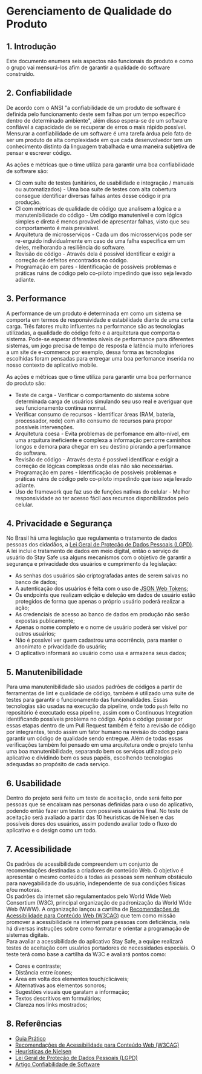 # Gerenciamento de Qualidade do Produto

## 1. Introdução
Este documento enumera seis aspectos não funcionais do produto e como o grupo vai mensurá-los afim de garantir a qualidade do software construído.

## 2. Confiabilidade
De acordo com o ANSI "a confiabilidade de um produto de software é definida pelo funcionamento deste sem falhas por um tempo específico dentro de determinado ambiente", além disso espera-se de um software confiável a capacidade de se recuperar de erros o mais rápido possível. Mensurar a confiabilidade de um software é uma tarefa árdua pelo fato de ser um produto de alta complexidade em que cada desenvolvedor tem um conhecimento distinto da linguagem trabalhada e uma maneira subjetiva de pensar e escrever código. 

As ações e métricas que o time utiliza para garantir uma boa confiabilidade de software são:
* CI com suíte de testes (unitários, de usabilidade e integração / manuais ou automatizados) - Uma boa suíte de testes com alta cobertura consegue identificar diversas falhas antes desse código ir pra produção.
* CI com métricas de qualidade de código que analisem a lógica e a manutenibilidade do código - Um código manutenível e com lógica simples e direta é menos provável de apresentar falhas, visto que seu comportamento é mais previsível.
* Arquitetura de microsserviços - Cada um dos microsserviços pode ser re-erguido individualmente em caso de uma falha específica em um deles, melhorando a resiliência do software.
* Revisão de código - Através dela é possível identificar e exigir a correção de defeitos encontrados no código.
* Programação em pares - Identificação de possíveis problemas e práticas ruins de código pelo co-piloto impedindo que isso seja levado adiante.

## 3. Performance
A performance de um produto é determinada em como um sistema se comporta em termos de responsividade e estabilidade diante de uma certa carga. Três fatores muito influentes na performance são as tecnologias utilizadas, a qualidade do código feito e a arquitetura que comporta o sistema. Pode-se esperar diferentes níveis de performance para diferentes sistemas, um jogo precisa de tempo de resposta e latência muito inferiores a um site de e-commerce por exemplo, dessa forma as tecnologias escolhidas foram pensadas para entregar uma boa perfomance inserida no nosso contexto de aplicativo mobile.

As ações e métricas que o time utiliza para garantir uma boa performance do produto são:
* Teste de carga - Verificar o comportamento do sistema sobre determinada carga de usuários simulando seu uso real e averiguar que seu funcionamento continua normal.
* Verificar consumo de recursos - Identificar áreas (RAM, bateria, processador, rede) com alto consumo de recursos para propor possíveis intervenções.
* Arquitetura coesa - Evita problemas de perfomance em alto-nível, em uma arquitura ineficiente e complexa a informação percorre caminhos longos e demora para chegar em seu destino piorando a performance do software.
* Revisão de código - Através desta é possível identificar e exigir a correção de lógicas complexas onde elas não são necessárias.
* Programação em pares - Identificação de possíveis problemas e práticas ruins de código pelo co-piloto impedindo que isso seja levado adiante.
* Uso de framework que faz uso de funções nativas do celular - Melhor responsividade ao ter acesso fácil aos recursos disponibilizados pelo celular.

## 4. Privacidade e Segurança
No Brasil há uma legislação que regulamenta o tratamento de dados pessoas dos cidadãos, a [Lei Geral de Proteção de Dados Pessoais (LGPD)](http://www.planalto.gov.br/ccivil_03/_ato2015-2018/2018/Lei/L13709.htm).  A lei inclui o tratamento de dados em meio digital, então o serviço de usuário do Stay Safe usa alguns mecanismos com o objetivo de garantir a segurança e privacidade dos usuários e cumprimento da legislação:

* As senhas dos usuários são criptografadas antes de serem salvas no banco de dados;
* A autenticação dos usuários é feita com o uso de [JSON Web Tokens](https://jwt.io/);
* Os endpoints que realizam edição e deleção em dados de usuário estão protegidos de forma que apenas o próprio usuário poderá realizar a ação;
* As credenciais de acesso ao banco de dados em produção não serão expostas publicamente;
* Apenas o nome completo e o nome de usuário poderá ser vísivel por outros usuários;
* Não é possível ver quem cadastrou uma ocorrência, para manter o anonimato e privacidade do usuário;
* O aplicativo informará ao usuário como usa e armazena seus dados;

## 5. Manutenibilidade
Para uma manutenibilidade são usados padrões de códigos a partir de ferramentas de lint e qualidade de código, também é utilizado uma suite de testes para garantir o funcionamento das funcionalidades. Essas tecnologias são usadas na execução da pipeline, onde todo `push` feito no repositório é executado essa pipeline, assim com o Continuous Integration identificando possíveis problema no código. Após o código passar por essas etapas dentro de um Pull Request também é feito a revisão de código por integrantes, tendo assim um fator humano na revisão do código para garantir um código de qualidade sendo entregue. Além de todas essas verificações também foi pensado em uma arquitetura onde o projeto tenha uma boa manutenibilidade, separando bem os serviços utilizados pelo aplicativo e dividindo bem os seus papéis, escolhendo tecnologias adequadas ao propósito de cada serviço.

## 6. Usabilidade
Dentro do projeto será feito um teste de aceitação, onde será feito por pessoas que se encaixam nas personas definidas para o uso do aplicativo, podendo então fazer um testes com possíveis usuários final. No teste de aceitação será avaliado a partir das 10 heuristicas de Nielsen e das possíveis dores dos usuários, assim podendo avaliar todo o fluxo do aplicativo e o design como um todo.

## 7. Acessibilidade
Os padrões de acessibilidade compreendem um conjunto de recomendações destinadas a  criadores de conteúdo Web. O objetivo é apresentar o mesmo conteúdo a todas as pessoas sem nenhum obstáculo para navegabilidade do usuário, independente de sua condições físicas e/ou motoras.  
Os padrões da internet são regulamentados pelo World Wide Web Consortium (W3C), principal organização de padronização da World Wide Web (WWW). A organização lançou a cartilha de [Recomendações de Acessibilidade para Conteúdo Web (W3CAG)](https://www.w3c.br/traducoes/wcag/wcag21-pt-BR/) que tem como missão promover a acessibilidade na internet para pessoas com deficiência, nela há diversas instruções sobre como formatar e orientar a programação de sistemas digitais.  
Para avaliar a acessibilidade do aplicativo Stay Safe, a equipe realizará testes de aceitação com usuários portadores de necessidades especiais. O teste terá como base a cartilha da W3C e avaliará pontos como:  

* Cores e contraste;  
* Distância entre ícones;  
* Área em volta dos elementos touch/clicáveis;  
* Alternativas aos elementos sonoros;  
* Sugestões visuais que garatam a informação;  
* Textos descritivos em formulários;  
* Clareza nos links mostrados;  

## 8. Referências
* [Guia Prático](https://www.sealights.io/software-quality/measuring-software-quality-a-practical-guide/)
* [Recomendações de Acessibilidade para Conteúdo Web (W3CAG)](https://www.w3c.br/traducoes/wcag/wcag21-pt-BR/)
* [Heurísticas de Nielsen](https://www.nngroup.com/articles/ten-usability-heuristics/)
* [Lei Geral de Proteção de Dados Pessoais (LGPD)](http://www.planalto.gov.br/ccivil_03/_ato2015-2018/2018/Lei/L13709.htm)
* [Artigo Confiabilidade de Software](https://users.ece.cmu.edu/~koopman/des_s99/sw_reliability/)

